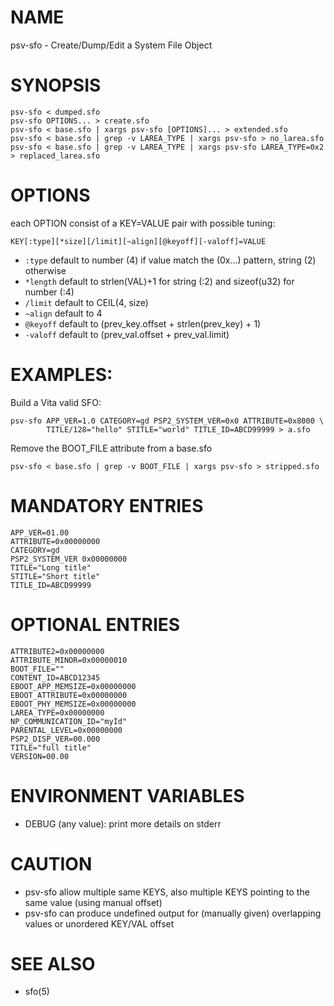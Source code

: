 # NAME
  psv-sfo - Create/Dump/Edit a System File Object

# SYNOPSIS
	psv-sfo < dumped.sfo
	psv-sfo OPTIONS... > create.sfo
	psv-sfo < base.sfo | xargs psv-sfo [OPTIONS]... > extended.sfo
	psv-sfo < base.sfo | grep -v LAREA_TYPE | xargs psv-sfo > no_larea.sfo
	psv-sfo < base.sfo | grep -v LAREA_TYPE | xargs psv-sfo LAREA_TYPE=0x2 > replaced_larea.sfo

# OPTIONS
  each OPTION consist of a KEY=VALUE pair with possible tuning:

	KEY[:type][*size][/limit][~align][@keyoff][-valoff]=VALUE

  - `:type`   default to number (4) if value match the (0x...) pattern, string (2) otherwise
  - `*length` default to strlen(VAL)+1 for string (:2) and sizeof(u32) for number (:4)
  - `/limit`  default to CEIL(4, size)
  - `~align`  default to 4
  - `@keyoff` default to (prev_key.offset + strlen(prev_key) + 1)
  - `-valoff` default to (prev_val.offset + prev_val.limit)

# EXAMPLES:
  Build a Vita valid SFO:

	psv-sfo APP_VER=1.0 CATEGORY=gd PSP2_SYSTEM_VER=0x0 ATTRIBUTE=0x8000 \
	        TITLE/128="hello" STITLE="world" TITLE_ID=ABCD99999 > a.sfo

  Remove the BOOT_FILE attribute from a base.sfo

	psv-sfo < base.sfo | grep -v BOOT_FILE | xargs psv-sfo > stripped.sfo

# MANDATORY ENTRIES
	APP_VER=01.00
	ATTRIBUTE=0x00000000
	CATEGORY=gd
	PSP2_SYSTEM_VER 0x00000000
	TITLE="Long title"
	STITLE="Short title"
	TITLE_ID=ABCD99999

# OPTIONAL ENTRIES
	ATTRIBUTE2=0x00000000
	ATTRIBUTE_MINOR=0x00000010
	BOOT_FILE=""
	CONTENT_ID=ABCD12345
	EBOOT_APP_MEMSIZE=0x00000000
	EBOOT_ATTRIBUTE=0x00000000
	EBOOT_PHY_MEMSIZE=0x00000000
	LAREA_TYPE=0x00000000
	NP_COMMUNICATION_ID="myId"
	PARENTAL_LEVEL=0x00000000
	PSP2_DISP_VER=00.000
	TITLE="full title"
	VERSION=00.00

# ENVIRONMENT VARIABLES
  - DEBUG (any value): print more details on stderr

# CAUTION
  - psv-sfo allow multiple same KEYS, also multiple KEYS pointing to the same value (using manual offset)
  - psv-sfo can produce undefined output for (manually given) overlapping values or unordered KEY/VAL offset

# SEE ALSO
  - sfo(5)
